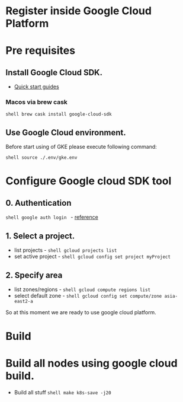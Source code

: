 # Register inside Google Cloud Platform

# Pre requisites
## Install Google Cloud SDK.

* [Quick start guides](https://cloud.google.com/sdk/docs/quickstarts)

### Macos via brew cask
`shell
brew cask install google-cloud-sdk
`

## Use Google Cloud environment.

Before start using of GKE please execute following command:

`shell
source ./.env/gke.env
`

# Configure Google cloud SDK tool 

## 0. Authentication

`shell
google auth login
` - [reference](https://cloud.google.com/sdk/gcloud/reference/auth/login)
 
## 1. Select a project.

* list projects - 
`shell
gcloud projects list
`
* set active project - 
`shell
gcloud config set project myProject
`

## 2. Specify area
* list zones/regions - 
`shell
gcloud compute regions list
`
* select default zone - 
`shell
gcloud config set compute/zone asia-east2-a
`

So at this moment we are ready to use google cloud platform. 

# Build

# Build all nodes using google cloud build.
* Build all stuff 
`shell
make k8s-save -j20
`